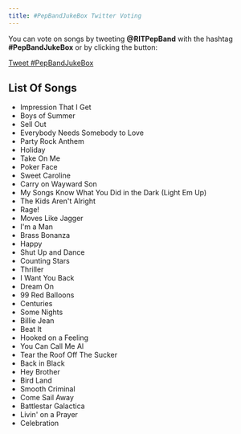 ```yaml
---
title: #PepBandJukeBox Twitter Voting
---
```


You can vote on songs by tweeting __@RITPepBand__ with the hashtag __#PepBandJukeBox__ or by clicking the button:

<a class="twitter-hashtag-button"
  href="https://twitter.com/intent/tweet?button_hashtag=PepBandJukeBox&text=@RITPepBand">
Tweet #PepBandJukeBox</a>

## List Of Songs
* Impression That I Get
* Boys of Summer
* Sell Out
* Everybody Needs Somebody to Love
* Party Rock Anthem
* Holiday
* Take On Me
* Poker Face
* Sweet Caroline
* Carry on Wayward Son
* My Songs Know What You Did in the Dark (Light Em Up)
* The Kids Aren't Alright
* Rage!
* Moves Like Jagger
* I'm a Man
* Brass Bonanza
* Happy
* Shut Up and Dance
* Counting Stars
* Thriller
* I Want You Back
* Dream On
* 99 Red Balloons
* Centuries
* Some Nights
* Billie Jean
* Beat It
* Hooked on a Feeling
* You Can Call Me Al
* Tear the Roof Off The Sucker
* Back in Black
* Hey Brother
* Bird Land
* Smooth Criminal
* Come Sail Away
* Battlestar Galactica
* Livin' on a Prayer
* Celebration
